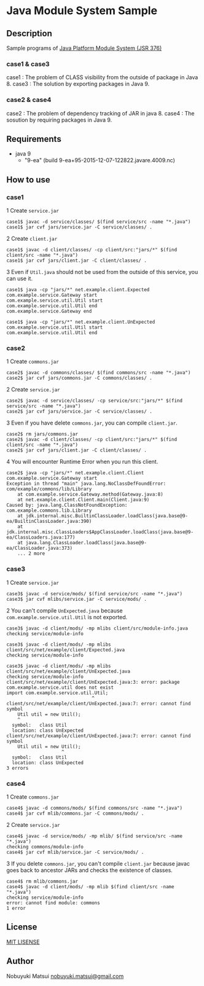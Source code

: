# Java Module System Sample

## Description
Sample programs of [Java Platform Module System (JSR 376)](http://openjdk.java.net/projects/jigsaw/spec/)

### case1 & case3
case1 : The problem of CLASS visibility from the outside of package in Java 8.
case3 : The solution by exporting  packages in Java 9.

### case2 & case4
case2 : The problem of dependency tracking of JAR in java 8.
case4 : The sosution by requiring packages in Java 9.

## Requirements

* java 9
  * "9-ea" (build 9-ea+95-2015-12-07-122822.javare.4009.nc)

## How to use
### case1
1 Create `service.jar`

```text
case1$ javac -d service/classes/ $(find service/src -name "*.java")
case1$ jar cvf jars/service.jar -C service/classes/ .
```

2 Create `client.jar`

```text
case1$ javac -d client/classes/ -cp client/src:"jars/*" $(find client/src -name "*.java")
case1$ jar cvf jars/client.jar -C client/classes/ .
```

3 Even if `Util.java` should not be used from the outside of this service, you can use it.

```text
case1$ java -cp "jars/*" net.example.client.Expected
com.example.service.Gateway start
com.example.service.util.Util start
com.example.service.util.Util end
com.example.service.Gateway end

case1$ java -cp "jars/*" net.example.client.UnExpected
com.example.service.util.Util start
com.example.service.util.Util end
```

### case2
1 Create `commons.jar`

```text
case2$ javac -d commons/classes/ $(find commons/src -name "*.java")
case2$ jar cvf jars/commons.jar -C commons/classes/ .
```

2 Create `service.jar`

```text
case2$ javac -d service/classes/ -cp service/src:"jars/*" $(find service/src -name "*.java")
case2$ jar cvf jars/service.jar -C service/classes/ .
```

3 Even if you have delete `commons.jar`, you can compile `client.jar`.

```text
case2$ rm jars/commons.jar
case2$ javac -d client/classes/ -cp client/src:"jars/*" $(find client/src -name "*.java")
case2$ jar cvf jars/client.jar -C client/classes/ .
```

4 You will encounter Runtime Error when you run this client.

```text
case2$ java -cp "jars/*" net.example.client.Client
com.example.service.Gateway start
Exception in thread "main" java.lang.NoClassDefFoundError: com/example/commons/lib/Library
	at com.example.service.Gateway.method(Gateway.java:8)
	at net.example.client.Client.main(Client.java:9)
Caused by: java.lang.ClassNotFoundException: com.example.commons.lib.Library
	at jdk.internal.misc.BuiltinClassLoader.loadClass(java.base@9-ea/BuiltinClassLoader.java:390)
	at jdk.internal.misc.ClassLoaders$AppClassLoader.loadClass(java.base@9-ea/ClassLoaders.java:177)
	at java.lang.ClassLoader.loadClass(java.base@9-ea/ClassLoader.java:373)
	... 2 more
```

### case3
1 Create `service.jar`

```text
case3$ javac -d service/mods/ $(find service/src -name "*.java")
case3$ jar cvf mlibs/service.jar -C service/mods/ .
```

2 You can't compile `UnExpected.java` because `com.example.service.util.Util` is not exported.

```text
case3$ javac -d client/mods/ -mp mlibs client/src/module-info.java
checking service/module-info

case3$ javac -d client/mods/ -mp mlibs client/src/net/example/client/Expected.java
checking service/module-info

case3$ javac -d client/mods/ -mp mlibs client/src/net/example/client/UnExpected.java
checking service/module-info
client/src/net/example/client/UnExpected.java:3: error: package com.example.service.util does not exist
import com.example.service.util.Util;
                               ^
client/src/net/example/client/UnExpected.java:7: error: cannot find symbol
    Util util = new Util();
    ^
  symbol:   class Util
  location: class UnExpected
client/src/net/example/client/UnExpected.java:7: error: cannot find symbol
    Util util = new Util();
                    ^
  symbol:   class Util
  location: class UnExpected
3 errors
```

### case4
1 Create `commons.jar`

```text
case4$ javac -d commons/mods/ $(find commons/src -name "*.java")
case4$ jar cvf mlib/commons.jar -C commons/mods/ .
```

2 Create `service.jar`

```text
case4$ javac -d service/mods/ -mp mlib/ $(find service/src -name "*.java")
checking commons/module-info
case4$ jar cvf mlib/service.jar -C service/mods/ .
```

3 If you delete `commons.jar`, you can't compile `client.jar` because javac goes back to ancestor JARs  and checks the existence of classes.

```text
case4$ rm mlib/commons.jar
case4$ javac -d client/mods/ -mp mlib $(find client/src -name "*.java")
checking service/module-info
error: cannot find module: commons
1 error
```

## License

[MIT LISENSE](https://github.com/nmatsui/JDK9_module_system_sample/blob/master/LICENSE)

## Author

Nobuyuki Matsui nobuyuki.matsui@gmail.com

